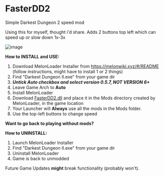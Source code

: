 # FasterDD2
Simple Darkest Dungeon 2 speed mod

Using this for myself, thought i'd share.
Adds 2 buttons top left which can speed up or slow down 1x-3x


![image](https://github.com/stefanescu/FasterDD2/assets/5994641/ff035176-f4d4-40f9-9d84-fc2d197ae37d)


**How to INSTALL and USE:**
1) Download MelonLoader Installer from https://melonwiki.xyz/#/README (follow instructions, might have to install 1 or 2 things)
2) Find "Darkest Dungeon II.exe" from your game dir
3) _**Untick Auto checkbox and select version 0.5.7, NOT VERSION 6+**_
4) Leave Game Arch to **Auto**
5) Install MelonLoader
6) Download [FasterDD2.dll](https://github.com/stefanescu/FasterDD2/blob/9a364af61ab8a19a1605e564a0a92619c008b6c6/Fasterdd2.dll) and place it in the Mods directory created by MelonLoader, in the  game location
7) Your Launcher will **Always** use all the mods in the Mods folder.
8) Use the top-left buttons to change speed




**Want to go back to playing without mods?**

**How to UNINSTALL:**
1) Launch MelonLoader Installer
2) Find "Darkest Dungeon II.exe" from your game dir
3) Uninstall MelonLoader
4) Game is back to unmodded


Future Game Updates **might** break functionality (probably won't).
